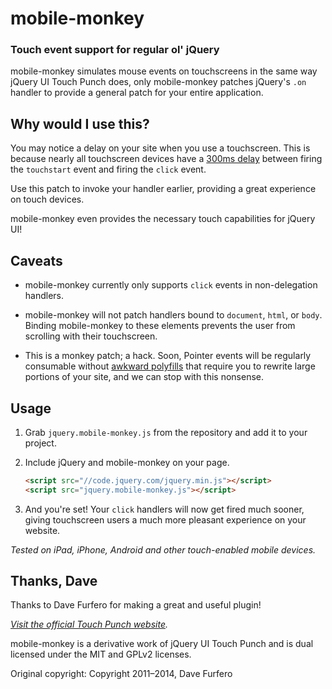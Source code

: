 mobile-monkey
=============

### Touch event support for regular ol' jQuery

mobile-monkey simulates mouse events on touchscreens in the same way jQuery UI Touch Punch does,
only mobile-monkey patches jQuery's `.on` handler to provide a general patch for your entire application.


Why would I use this?
---------------------

You may notice a delay on your site when you use a touchscreen. This is because nearly all touchscreen 
devices have a [300ms delay][1] between firing the `touchstart` event and firing the `click` event.

Use this patch to invoke your handler earlier, providing a great experience on touch devices.

mobile-monkey even provides the necessary touch capabilities for jQuery UI!
 

Caveats
-------

* mobile-monkey currently only supports `click` events in non-delegation handlers. 

* mobile-monkey will not patch handlers bound to `document`, `html`, or `body`. Binding mobile-monkey 
  to these elements prevents the user from scrolling with their touchscreen.

* This is a monkey patch; a hack. Soon, Pointer events will be regularly consumable without 
  [awkward polyfills][2] that require you to rewrite large portions of your site, and we 
  can stop with this nonsense. 

Usage
-----

1.  Grab `jquery.mobile-monkey.js` from the repository and add it to your project.

2.  Include jQuery and mobile-monkey on your page.
    ```html
    <script src="//code.jquery.com/jquery.min.js"></script>
    <script src="jquery.mobile-monkey.js"></script>
    ```

3.  And you're set! Your `click` handlers will now get fired much sooner, giving touchscreen users a much more
    pleasant experience on your website.


_Tested on iPad, iPhone, Android and other touch-enabled mobile devices._


Thanks, Dave
------------

Thanks to Dave Furfero for making a great and useful plugin!

_[Visit the official Touch Punch website](http://touchpunch.furf.com)._

mobile-monkey is a derivative work of jQuery UI Touch Punch and is dual licensed under
the MIT and GPLv2 licenses.

Original copyright: Copyright 2011–2014, Dave Furfero
 
 
[1]: http://blogs.telerik.com/appbuilder/posts/13-11-21/what-exactly-is.....-the-300ms-click-delay "What is the 300ms delay?"
[2]: http://www.polymer-project.org/platform/pointer-events.html#touch-action "A touch-action attribute... wat?"
